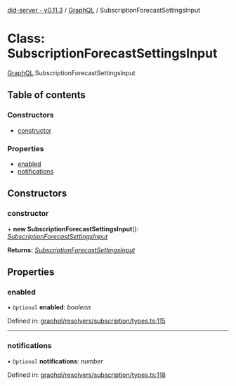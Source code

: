 [did-server - v0.11.3](../README.md) / [GraphQL](../modules/graphql.md) / SubscriptionForecastSettingsInput

# Class: SubscriptionForecastSettingsInput

[GraphQL](../modules/graphql.md).SubscriptionForecastSettingsInput

## Table of contents

### Constructors

- [constructor](graphql.subscriptionforecastsettingsinput.md#constructor)

### Properties

- [enabled](graphql.subscriptionforecastsettingsinput.md#enabled)
- [notifications](graphql.subscriptionforecastsettingsinput.md#notifications)

## Constructors

### constructor

\+ **new SubscriptionForecastSettingsInput**(): [*SubscriptionForecastSettingsInput*](graphql.subscriptionforecastsettingsinput.md)

**Returns:** [*SubscriptionForecastSettingsInput*](graphql.subscriptionforecastsettingsinput.md)

## Properties

### enabled

• `Optional` **enabled**: *boolean*

Defined in: [graphql/resolvers/subscription/types.ts:115](https://github.com/Puzzlepart/did/blob/dev/server/graphql/resolvers/subscription/types.ts#L115)

___

### notifications

• `Optional` **notifications**: *number*

Defined in: [graphql/resolvers/subscription/types.ts:118](https://github.com/Puzzlepart/did/blob/dev/server/graphql/resolvers/subscription/types.ts#L118)
